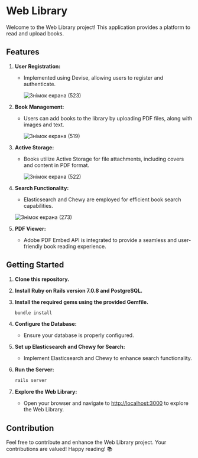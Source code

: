 # Web Library

Welcome to the Web Library project! This application provides a platform to read and upload books. 

## Features

1. **User Registration:**
   - Implemented using Devise, allowing users to register and authenticate.
    
     ![Знімок екрана (523)](https://github.com/Natali-Kotelnitska/web_library/assets/83007830/36ce0e52-b4b9-4a81-8cc1-fdeefd80fb48)

2. **Book Management:**
   - Users can add books to the library by uploading PDF files, along with images and text.
     
     ![Знімок екрана (519)](https://github.com/Natali-Kotelnitska/web_library/assets/83007830/cca1420f-68ba-4217-bfe7-f04dc5af08a7)

3. **Active Storage:**
   - Books utilize Active Storage for file attachments, including covers and content in PDF format.
   
     ![Знімок екрана (522)](https://github.com/Natali-Kotelnitska/web_library/assets/83007830/71d1825b-44eb-4675-ad1b-ac108e2a60a4)

4. **Search Functionality:**
   - Elasticsearch and Chewy are employed for efficient book search capabilities.
     
    ![Знімок екрана (273)](https://github.com/Natali-Kotelnitska/web_library/assets/83007830/5b6a5b71-9566-48db-87db-6a083dc50d86)

5. **PDF Viewer:**
   - Adobe PDF Embed API is integrated to provide a seamless and user-friendly book reading experience.

## Getting Started

1. **Clone this repository.**

2. **Install Ruby on Rails version 7.0.8 and PostgreSQL.**

3. **Install the required gems using the provided Gemfile.**
   ```bash
   bundle install
   ```
4. **Configure the Database:**
   - Ensure your database is properly configured.

5. **Set up Elasticsearch and Chewy for Search:**
   - Implement Elasticsearch and Chewy to enhance search functionality.

6. **Run the Server:**
     ```bash
     rails server
     ```

4. **Explore the Web Library:**
   - Open your browser and navigate to [http://localhost:3000](http://localhost:3000) to explore the Web Library.

## Contribution
Feel free to contribute and enhance the Web Library project. Your contributions are valued! Happy reading! 📚






